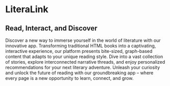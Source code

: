 # LiteraLink

## Read, Interact, and Discover

Discover a new way to immerse yourself in the world of literature with our innovative app. Transforming traditional HTML books into a captivating, interactive experience, our platform presents bite-sized, graph-based content that adapts to your unique reading style. Dive into a vast collection of stories, explore interconnected narrative threads, and enjoy personalized recommendations for your next literary adventure. Unleash your curiosity and unlock the future of reading with our groundbreaking app – where every page is a new opportunity to learn, connect, and grow.
